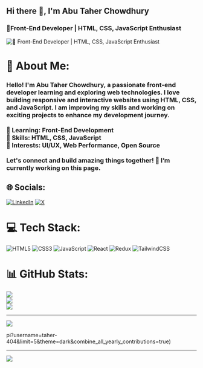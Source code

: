 ## Hi there 👋, I'm Abu Taher Chowdhury
### 🚀Front-End Developer | HTML, CSS, JavaScript Enthusiast
![🚀 Front-End Developer | HTML, CSS, JavaScript Enthusiast](https://pbs.twimg.com/profile_banners/1780913759558701056/1713453394/600x200)


# 💫 About Me:
### Hello! I'm Abu Taher Chowdhury, a passionate front-end developer learning and exploring web technologies. I love building responsive and interactive websites using HTML, CSS, and JavaScript. I am improving my skills and working on exciting projects to enhance my development journey.<br><br>🔹 Learning: Front-End Development<br>🔹 Skills: HTML, CSS, JavaScript<br>🔹 Interests: UI/UX, Web Performance, Open Source<br><br>Let's connect and build amazing things together! 🚀 I’m currently working on this page.


## 🌐 Socials:
[![LinkedIn](https://img.shields.io/badge/LinkedIn-%230077B5.svg?logo=linkedin&logoColor=white)](https://linkedin.com/in/taher404) [![X](https://img.shields.io/badge/X-black.svg?logo=X&logoColor=white)](https://x.com/@abutaher_14) 

# 💻 Tech Stack:
![HTML5](https://img.shields.io/badge/html5-%23E34F26.svg?style=for-the-badge&logo=html5&logoColor=white) ![CSS3](https://img.shields.io/badge/css3-%231572B6.svg?style=for-the-badge&logo=css3&logoColor=white) ![JavaScript](https://img.shields.io/badge/javascript-%23323330.svg?style=for-the-badge&logo=javascript&logoColor=%23F7DF1E) ![React](https://img.shields.io/badge/react-%2320232a.svg?style=for-the-badge&logo=react&logoColor=%2361DAFB) ![Redux](https://img.shields.io/badge/redux-%23593d88.svg?style=for-the-badge&logo=redux&logoColor=white) ![TailwindCSS](https://img.shields.io/badge/tailwindcss-%2338B2AC.svg?style=for-the-badge&logo=tailwind-css&logoColor=white)
# 📊 GitHub Stats:
![](https://github-readme-stats.vercel.app/api?username=taher-404&theme=dark&hide_border=true&include_all_commits=true&count_private=true)<br/>
![](https://github-readme-streak-stats.herokuapp.com/?user=taher-404&theme=dark&hide_border=true)<br/>
![](https://github-readme-stats.vercel.app/api/top-langs/?username=taher-404&theme=dark&hide_border=true&include_all_commits=true&count_private=true&layout=compact)

---
[![](https://visitcount.itsvg.in/api?id=taher-404&icon=0&color=0)](https://visitcount.itsvg.in)

<!-- Proudly created with GPRM ( https://gprm.itsvg.in ) -->pi?username=taher-404&limit=5&theme=dark&combine_all_yearly_contributions=true)

---
[![](https://visitcount.itsvg.in/api?id=taher-404&icon=0&color=0)](https://visitcount.itsvg.in)

<!-- Proudly created with GPRM ( https://gprm.itsvg.in ) -->

